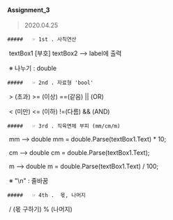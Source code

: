 #### Assignment_3

> 2020.04.25

	##### 	☞ 1st . 사칙연산

​	textBox1 [부호] textBox2	-->	label에 출력

​	※ 나누기 : double

	##### 	☞ 2nd . 자료형 'bool'

​	> (초과)	>= (이상)	==(같음)	|| (OR)

​	< (미만)	<= (이하)	 !=(다름)	&& (AND)

	##### 	☞ 3rd . 직육면체 부피 (mm/cm/m)

​	mm	-->	double mm = double.Parse(textBox1.Text) * 10;

​	cm	  -->	double cm = double.Parse(textBox1.Text);

​	m		-->	double m = double.Parse(textBox1.Text) / 100;

​	※ "\n" : 줄바꿈

	##### 	☞ 4th .  몫, 나머지

​	/ (몫 구하기)	% (나머지)



​	